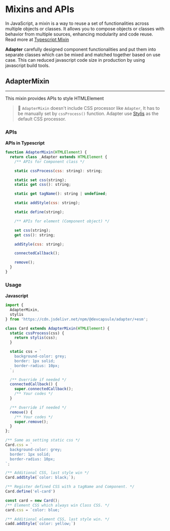 # Mixins and APIs

In JavaScript, a mixin is a way to reuse a set of functionalities
across multiple objects or classes. It allows you to compose objects
or classes with behavior from multiple sources, enhancing modularity
and code reuse. Read more at [Typescript Mixin](https://www.typescriptlang.org/docs/handbook/mixins.html)

**Adapter** carefully designed component functionalities and put them into
separate classes which can be mixed and matched together based on use case.
This can reduced javascript code size in production by using
javascript build tools.

## AdapterMixin
---

This mixin provides APIs to style HTMLElement

<el-blockquote>

> 📍 `AdapterMixin` doesn't include CSS processor like `Adapter`,
> It has to be manually set by `cssProcess()` function.
> Adapter use [Stylis](https://stylis.js.org/) as the default CSS processor.

</el-blockquote>

### APIs

<el-code-block>
<div el="bar-top-left"><b>APIs in Typescript</b></div>

```js
function AdapterMixin(HTMLElement) {
  return class _Adapter extends HTMLElement {
    /** APIs for Component class */

    static cssProcess(css: string): string;

    static set css(string);
    static get css(): string;

    static get tagName(): string | undefined;

    static addStyle(css: string);

    static define(string);

    /** APIs for element (Component object) */

    set css(string);
    get css(): string;

    addStyle(css: string);

    connectedCallback();

    remove();
  }
}
```
</el-code-block>

### Usage

<el-code-block>
<div el="bar-top-left"><b>Javascript</b></div>

```js
import {
  AdapterMixin,
  stylis
} from 'https://cdn.jsdelivr.net/npm/@devcapsule/adapter/+esm';

class Card extends AdapterMixin(HTMLElement) {
  static cssProcess(css) {
    return stylis(css);
  }

  static css = `
    background-color: grey;
    border: 1px solid;
    border-radius: 10px;
  `;

  /** Override if needed */
  connectedCallback() {
    super.connectedCallback();
    /** Your codes */
  }

  /** Override if needed */
  remove() {
    /** Your codes */
    super.remove();
  }
};

/** Same as setting static css */
Card.css = `
  background-color: grey;
  border: 1px solid;
  border-radius: 10px;
`;

/** Additional CSS, last style win */
Card.addStyle(`color: black;`);

/** Register defined CSS with a tagName and Component. */
Card.define('el-card')

const card = new Card();
/** Element CSS which always win Class CSS. */
card.css = `color: blue;`

/** Additional element CSS, last style win. */
cadd.addStyle(`color: yellow;`)
```